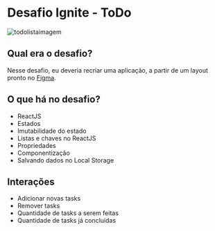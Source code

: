 # Desafio Ignite - ToDo

![todolistaimagem](https://github.com/Mariana-Gomes/ToDoList/assets/64051327/da880494-6f48-4833-8038-ead9fe99c67d)

## Qual era o desafio?

Nesse desafio, eu deveria recriar uma aplicação, a partir de um layout pronto no [Figma](https://www.figma.com/design/gRhyjrJVTMN2e85Axq8iOP/Ignite-Feed-(Community)?node-id=0-1&t=26PueAOtlIhVCSJm-0).

## O que há no desafio?

- ReactJS
- Estados
- Imutabilidade do estado
- Listas e chaves no ReactJS
- Propriedades
- Componentização
- Salvando dados no Local Storage

## Interações

- Adicionar novas tasks
- Remover tasks
- Quantidade de tasks a serem feitas
- Quantidade de tasks já concluídas
 
 
